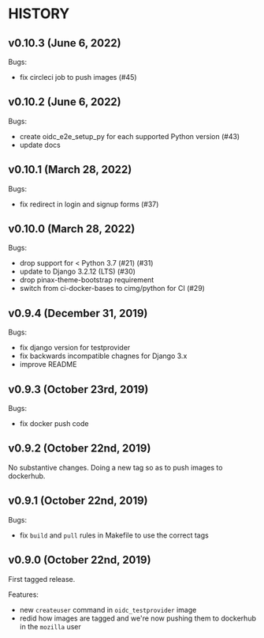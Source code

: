 HISTORY
=======

v0.10.3 (June 6, 2022)
----------------------

Bugs:

* fix circleci job to push images (#45)


v0.10.2 (June 6, 2022)
----------------------

Bugs:

* create oidc_e2e_setup_py for each supported Python version (#43)
* update docs


v0.10.1 (March 28, 2022)
------------------------

Bugs:

* fix redirect in login and signup forms (#37)


v0.10.0 (March 28, 2022)
------------------------

Bugs:

* drop support for < Python 3.7 (#21) (#31)
* update to Django 3.2.12 (LTS) (#30)
* drop pinax-theme-bootstrap requirement
* switch from ci-docker-bases to cimg/python for CI (#29)


v0.9.4 (December 31, 2019)
--------------------------

Bugs:

* fix django version for testprovider
* fix backwards incompatible chagnes for Django 3.x
* improve README


v0.9.3 (October 23rd, 2019)
---------------------------

Bugs:

* fix docker push code


v0.9.2 (October 22nd, 2019)
---------------------------

No substantive changes. Doing a new tag so as to push images to dockerhub.


v0.9.1 (October 22nd, 2019)
---------------------------

Bugs:

* fix `build` and `pull` rules in Makefile to use the correct tags


v0.9.0 (October 22nd, 2019)
---------------------------

First tagged release.

Features:

* new `createuser` command in `oidc_testprovider` image
* redid how images are tagged and we're now pushing them to dockerhub
  in the `mozilla` user
